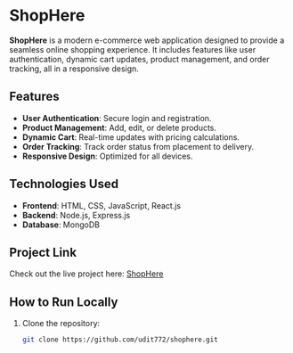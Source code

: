 # ShopHere

**ShopHere** is a modern e-commerce web application designed to provide a seamless online shopping experience. It includes features like user authentication, dynamic cart updates, product management, and order tracking, all in a responsive design.

## Features

- **User Authentication**: Secure login and registration.
- **Product Management**: Add, edit, or delete products.
- **Dynamic Cart**: Real-time updates with pricing calculations.
- **Order Tracking**: Track order status from placement to delivery.
- **Responsive Design**: Optimized for all devices.

## Technologies Used

- **Frontend**: HTML, CSS, JavaScript, React.js
- **Backend**: Node.js, Express.js
- **Database**: MongoDB

## Project Link

Check out the live project here: [ShopHere](https://shopsphere-lovt.onrender.com)


## How to Run Locally

1. Clone the repository:
   ```bash
   git clone https://github.com/udit772/shophere.git

